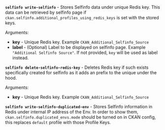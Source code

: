 **`selfinfo write-selfinfo`** - Stores Selfinfo data under unique Redis key. This data can be retrieved by selfinfo page if `ckan.selfinfo.additional_profiles_using_redis_keys` is set with the stored keys.

Arguments:

* **key** - Unique Redis key. Example `CKAN_Additional_Selfinfo_Source`
* **label** - (Optional) Label to be displayed on selfinfo page. Example `"Additional Selfinfo Source"`. If not provided, `key` will be used as label instead.

**`selfinfo delete-selfinfo-redis-key`** - Deletes Redis key if such exists specifically created for selfinfo as it adds an prefix to the unique under the hood.

Arguments:

* **key** - Unique Redis key. Example `CKAN_Additional_Selfinfo_Source`

**`selfinfo write-selfinfo-duplicated-env`** - Stores Selfinfo information in Redis under internal IP address of the Env. In order to show them, `ckan.selfinfo.duplicated_envs.mode` should be turned on in CKAN config, this replaces `default` profile with those Profile Keys.
